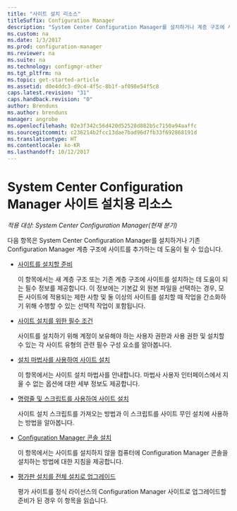 ```yaml
---
title: "사이트 설치 리소스"
titleSuffix: Configuration Manager
description: "System Center Configuration Manager를 설치하거나 계층 구조에 사이트를 추가하는 데 도움이 되는 항목 목록을 검토합니다."
ms.custom: na
ms.date: 1/3/2017
ms.prod: configuration-manager
ms.reviewer: na
ms.suite: na
ms.technology: configmgr-other
ms.tgt_pltfrm: na
ms.topic: get-started-article
ms.assetid: d0e4ddc3-d9c4-4f5c-8b1f-af098e54f5c8
caps.latest.revision: "31"
caps.handback.revision: "0"
author: Brenduns
ms.author: brenduns
manager: angrobe
ms.openlocfilehash: 02e3f342c56d420d52528d882b5c7150a94aaffc
ms.sourcegitcommit: c236214b2fcc13dae7bad96d7fb33f692868191d
ms.translationtype: HT
ms.contentlocale: ko-KR
ms.lasthandoff: 10/12/2017
---
```

# <a name="resources-for-installing-system-center-configuration-manager-sites"></a>System Center Configuration Manager 사이트 설치용 리소스

*적용 대상: System Center Configuration Manager(현재 분기)*

다음 항목은 System Center Configuration Manager를 설치하거나 기존 Configuration Manager 계층 구조에 사이트를 추가하는 데 도움이 될 수 있습니다.

- [사이트를 설치할 준비](prepare-to-install-sites.md)

  이 항목에서는 새 계층 구조 또는 기존 계층 구조에 사이트를 설치하는 데 도움이 되는 필수 정보를 제공합니다. 이 정보에는 기본값 외 원본 파일을 선택하는 경우, 모든 사이트에 적용되는 제한 사항 및 둘 이상의 사이트를 설치할 때 작업을 간소화하기 위해 수행할 수 있는 선택적 작업이 포함됩니다.

- [사이트 설치를 위한 필수 조건](prerequisites-for-installing-sites.md)

  사이트를 설치하기 위해 계정이 보유해야 하는 사용자 권한과 사용 권한 및 설치할 수 있는 각 사이트 유형의 관련 필수 구성 요소를 알아봅니다.

- [설치 마법사를 사용하여 사이트 설치](use-the-setup-wizard-to-install-sites.md)

  이 항목에서는 사이트 설치 마법사를 안내합니다. 마법사 사용자 인터페이스에서 지울 수 없는 옵션에 대한 세부 정보도 제공합니다.  

- [명령줄 및 스크립트를 사용하여 사이트 설치](use-a-command-line-to-install-sites.md)

  사이트 설치 스크립트를 가져오는 방법과 이 스크립트를 사이트 무인 설치에 사용하는 방법을 알아봅니다.

- [Configuration Manager 콘솔 설치](install-consoles.md)

  이 항목에서는 사이트를 설치하지 않을 컴퓨터에 Configuration Manager 콘솔을 설치하는 방법에 대한 지침을 제공합니다.

- [평가판 설치를 전체 설치로 업그레이드](upgrade-an-evaluation-install-to-a-full-install.md)

  평가 사이트를 정식 라이선스의 Configuration Manager 사이트로 업그레이드할 준비가 된 경우 이 항목을 읽습니다.
